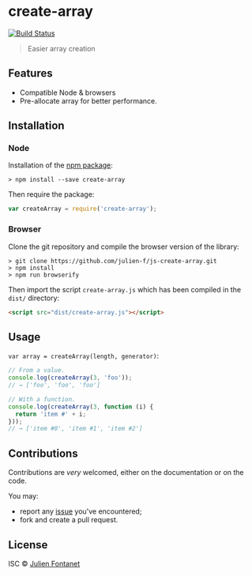 # create-array

[![Build Status](https://img.shields.io/travis/julien-f/js-create-array/master.svg)](http://travis-ci.org/julien-f/js-create-array)

> Easier array creation

## Features

- Compatible Node & browsers
- Pre-allocate array for better performance.

## Installation

### Node

Installation of the [npm package](https://npmjs.org/package/create-array):

```
> npm install --save create-array
```

Then require the package:

```javascript
var createArray = require('create-array');
```

### Browser

Clone the git repository and compile the browser version of the
library:

```
> git clone https://github.com/julien-f/js-create-array.git
> npm install
> npm run browserify
```

Then import the script `create-array.js` which has been compiled in
the `dist/` directory:

```html
<script src="dist/create-array.js"></script>
```

## Usage

`var array = createArray(length, generator)`:

```javascript
// From a value.
console.log(createArray(3, 'foo'));
// → ['foo', 'foo', 'foo']

// With a function.
console.log(createArray(3, function (i) {
  return 'item #' + i;
}));
// → ['item #0', 'item #1', 'item #2']
```

## Contributions

Contributions are *very* welcomed, either on the documentation or on
the code.

You may:

- report any [issue](https://github.com/julien-f/js-create-array/issues)
  you've encountered;
- fork and create a pull request.

## License

ISC © [Julien Fontanet](http://julien.isonoe.net)
